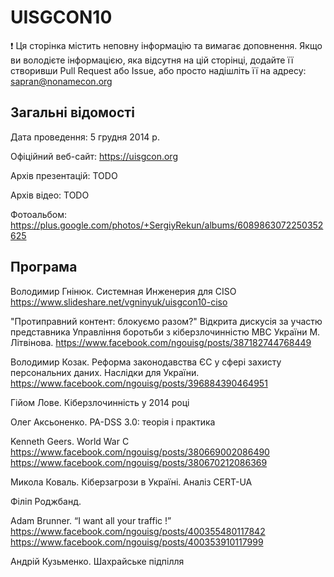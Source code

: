 # UISGCON10

:exclamation: Ця сторінка містить неповну інформацію та вимагає доповнення. Якщо ви володієте інформацією, яка відсутня на цій сторінці, додайте її створивши Pull Request або Issue, або просто надішліть її на адресу: sapran@nonamecon.org

## Загальні відомості

Дата проведення: 5 грудня 2014 р.

Офіційний веб-сайт: https://uisgcon.org

Архів презентацій: TODO

Архів відео: TODO

Фотоальбом: https://plus.google.com/photos/+SergiyRekun/albums/6089863072250352625

## Програма

Володимир Гнінюк. Системная Инженерия для CISO
https://www.slideshare.net/vgninyuk/uisgcon10-ciso

"Протиправний контент: блокуємо разом?" Відкрита дискусія за участю представника Управління боротьби з кіберзлочинністю МВС України М. Літвінова.
https://www.facebook.com/ngouisg/posts/387182744768449

Володимир Козак. Реформа законодавства ЄС у сфері захисту персональних даних. Наслідки для України.
https://www.facebook.com/ngouisg/posts/396884390464951


Гійом Лове. Кіберзлочинність у 2014 році

Олег Аксьоненко. PA-DSS 3.0: теорія і практика 

Kenneth Geers. World War C
https://www.facebook.com/ngouisg/posts/380669002086490
https://www.facebook.com/ngouisg/posts/380670212086369

Микола Коваль. Кіберзагрози в Україні. Аналіз CERT-UA

Філіп Роджбанд. 

Adam Brunner. “I want all your traffic !”
https://www.facebook.com/ngouisg/posts/400355480117842
https://www.facebook.com/ngouisg/posts/400353910117999

Андрій Кузьменко. Шахрайське підпілля
